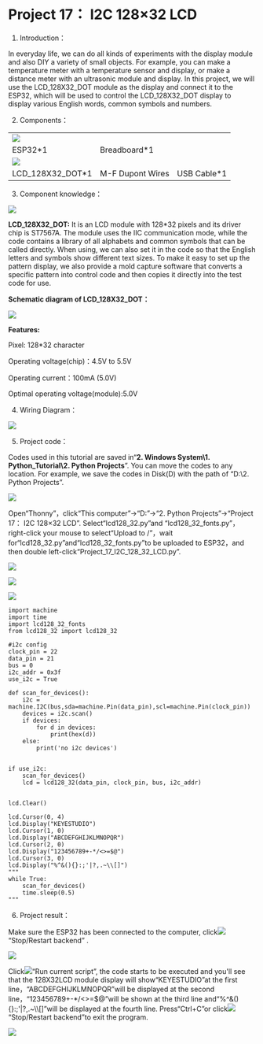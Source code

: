 # Project 17： I2C 128×32 LCD

1. Introduction：

In everyday life, we can do all kinds of experiments with the display
module and also DIY a variety of small objects. For example, you can
make a temperature meter with a temperature sensor and display, or make
a distance meter with an ultrasonic module and display. In this project,
we will use the LCD\_128X32\_DOT module as the display and connect it to
the ESP32, which will be used to control the LCD\_128X32\_DOT display to
display various English words, common symbols and numbers.

2. Components：

|                                    |                             |                        |
| ---------------------------------- | --------------------------- | ---------------------- |
| ![](/media/e380dd26e4825be9a768973802a55fe6.png)      |                        |
| ESP32\*1                           | Breadboard\*1               |                        |
| ![](/media/7dcbd02995be3c142b2f97df7f7c03ce.png) |
| LCD\_128X32\_DOT\*1                | M-F Dupont Wires            | USB Cable\*1           |

3. Component knowledge：

![](/media/2c2645e94a00867ac23e8a022f0a631a.png)

**LCD\_128X32\_DOT:** It is an LCD module with 128\*32 pixels and its
driver chip is ST7567A. The module uses the IIC communication mode,
while the code contains a library of all alphabets and common symbols
that can be called directly. When using, we can also set it in the code
so that the English letters and symbols show different text sizes. To
make it easy to set up the pattern display, we also provide a mold
capture software that converts a specific pattern into control code and
then copies it directly into the test code for use.

**Schematic diagram of LCD\_128X32\_DOT：**

![](/media/5451aed32bc5b7b30fbd5613ad09a65b.png)

**Features:**

Pixel: 128\*32 character

Operating voltage(chip)：4.5V to 5.5V

Operating current：100mA (5.0V)

Optimal operating voltage(module):5.0V

4. Wiring Diagram：

![](/media/072d954dac310add077688398ad59af2.png)

5. Project code：

Codes used in this tutorial are saved in“**2. Windows System\\1.
Python\_Tutorial\\2. Python Projects**”. You can move the codes to any
location. For example, we save the codes in Disk(D) with the path of
“D:\\2. Python Projects”.

![](/media/906b7d4391131929a6b0726f7f5bab30.png)

Open“Thonny”，click“This computer”→“D:”→“2. Python Projects”→“Project 17：
I2C 128×32 LCD”. Select“lcd128\_32.py”and
“lcd128\_32\_fonts.py”，right-click your mouse to select“Upload to
/”，wait for“lcd128\_32.py”and“lcd128\_32\_fonts.py”to be uploaded to
ESP32，and then double left-click“Project\_17\_I2C\_128\_32\_LCD.py”.

![](/media/9324aa3246b032463d5462c0eb7ac848.png)

![](/media/dfc274fafadf864413e7d1b7f8c91dc4.png)

![](/media/e5135a82011f1291505aff96fc88b7ac.png)

    import machine
    import time
    import lcd128_32_fonts
    from lcd128_32 import lcd128_32
    
    #i2c config
    clock_pin = 22
    data_pin = 21
    bus = 0
    i2c_addr = 0x3f
    use_i2c = True
    
    def scan_for_devices():
        i2c = machine.I2C(bus,sda=machine.Pin(data_pin),scl=machine.Pin(clock_pin))
        devices = i2c.scan()
        if devices:
            for d in devices:
                print(hex(d))
        else:
            print('no i2c devices')
    
    
    if use_i2c:
        scan_for_devices()
        lcd = lcd128_32(data_pin, clock_pin, bus, i2c_addr)
    
    
    lcd.Clear()
    
    lcd.Cursor(0, 4)
    lcd.Display("KEYESTUDIO")
    lcd.Cursor(1, 0)
    lcd.Display("ABCDEFGHIJKLMNOPQR")
    lcd.Cursor(2, 0)
    lcd.Display("123456789+-*/<>=$@")
    lcd.Cursor(3, 0)
    lcd.Display("%^&(){}:;'|?,.~\\[]")
    """
    while True:
        scan_for_devices()
        time.sleep(0.5)
    """

6. Project result：

Make sure the ESP32 has been connected to the computer,
click![](/media/27451c8a9c13e29d02bc0f5831cfaf1f.png)“Stop/Restart backend” .

![](/media/a1273c3f5019666f8f2de2b18504e77c.png)

Click![](/media/da852227207616ccd9aff28f19e02690.png)“Run current script”, the code starts to be
executed and you'll see that the 128X32LCD module display will
show“KEYESTUDIO”at the first line，“ABCDEFGHIJKLMNOPQR”will be
displayed at the second line，“123456789+-\*/\<\>=$@”will be shown at the
third line and“%^&(){}:;'|?,.\~\\\\\[\]”will be displayed at the fourth
line. Press“Ctrl+C”or click![](/media/27451c8a9c13e29d02bc0f5831cfaf1f.png)“Stop/Restart
backend”to exit the program.

![](/media/4834a36715ea72a01498a6077402a033.png)
